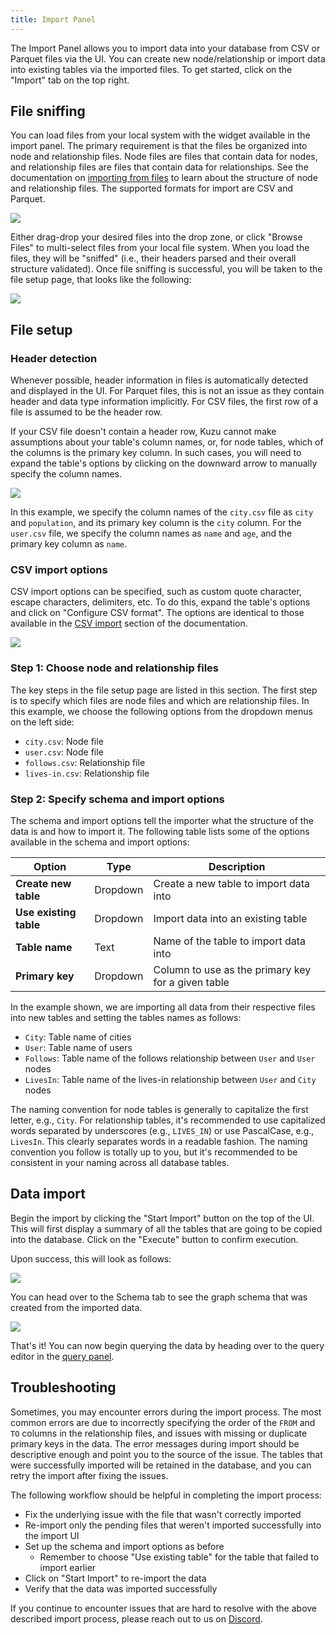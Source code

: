 ```yaml
---
title: Import Panel
---
```


The Import Panel allows you to import data into your database from CSV or Parquet files via the UI.
You can create new node/relationship or import data into existing tables via the imported
files. To get started, click on the "Import" tab on the top right.

## File sniffing

You can load files from your local system with the widget available in the import panel.
The primary requirement is that the files be organized into node and relationship files. Node files
are files that contain data for nodes, and relationship files are files that contain data for relationships.
See the documentation on [importing from files](/import/) to learn about the structure of node and relationship files.
The supported formats for import are CSV and Parquet.

<img src="/img/visualization/import-panel-intro.png" />

Either drag-drop your desired files into the drop zone, or click "Browse Files" to
multi-select files from your local file system. When you load the files, they will
be "sniffed" (i.e., their headers parsed and their overall structure validated).
Once file sniffing is successful, you will be taken to the file setup page, that looks like the
following:

<img src="/img/visualization/import-panel-file-setup.png" />

## File setup

### Header detection

Whenever possible, header information in files is automatically detected and displayed in the UI. For
Parquet files, this is not an issue as they contain header and data type information implicitly. For CSV files,
the first row of a file is assumed to be the header row.

If your CSV file doesn't contain a header row, Kuzu cannot make assumptions about your table's column names,
or, for node tables, which of the columns is the primary key column. In such cases, you will need to
expand the table's options by clicking on the downward arrow to manually specify the column names.

<img src="/img/visualization/import-panel-header-detection.png" />

In this example, we specify the column names of the `city.csv` file as `city` and `population`,
and its primary key column is the `city` column. For the `user.csv` file, we specify the column names
as `name` and `age`, and the primary key column as `name`.

### CSV import options

CSV import options can be specified, such as custom quote character, escape characters, delimiters, etc.
To do this, expand the table's options and click on "Configure CSV format". The options are identical
to those available in the [CSV import](/import/csv/) section of the documentation.

<img src="/img/visualization/import-panel-csv-config.png" />

### Step 1: Choose node and relationship files

The key steps in the file setup page are listed in this section.
The first step is to specify which files are node files and which are relationship files.
In this example, we choose the following options from the dropdown menus on the left side:

- `city.csv`: Node file
- `user.csv`: Node file
- `follows.csv`: Relationship file
- `lives-in.csv`: Relationship file

### Step 2: Specify schema and import options

The schema and import options tell the importer what the structure of the data is and how to import it.
The following table lists some of the options available in the schema and import options:

Option | Type | Description
--- | --- | ---
**Create new table** | Dropdown | Create a new table to import data into
**Use existing table** | Dropdown | Import data into an existing table
**Table name** | Text | Name of the table to import data into
**Primary key** | Dropdown | Column to use as the primary key for a given table

In the example shown, we are importing all data from their respective files into new tables and
setting the tables names as follows:

- `City`: Table name of cities
- `User`: Table name of users
- `Follows`: Table name of the follows relationship between `User` and `User` nodes
- `LivesIn`: Table name of the lives-in relationship between `User` and `City` nodes

The naming convention for node tables is generally to capitalize the first letter, e.g., `City`. For relationship tables,
it's recommended to use capitalized words separated by underscores (e.g., `LIVES_IN`) or use PascalCase, e.g., `LivesIn`.
This clearly separates words in a readable fashion. The naming convention you follow is totally up to
you, but it's recommended to be consistent in your naming across all database tables.

## Data import

Begin the import by clicking the "Start Import" button on the top of the UI. This will first display
a summary of all the tables that are going to be copied into the database. Click on the "Execute"
button to confirm execution.

Upon success, this will look as follows:

<img src="/img/visualization/import-panel-success.png" />

You can head over to the Schema tab to see the graph schema that was created from the imported data.

<img src="/img/visualization/schema-panel.png" />

That's it! You can now begin querying the data by heading over to the query editor in the
[query panel](/visualization/kuzu-explorer/query-panel/).

## Troubleshooting

Sometimes, you may encounter errors during the import process. The most common errors are due to
incorrectly specifying the order of the `FROM` and `TO` columns in the relationship files, and
issues with missing or duplicate primary keys in the data. The error messages during import should be
descriptive enough and point you to the source of the issue. The tables that were successfully
imported will be retained in the database, and you can retry the import after fixing the issues.

The following workflow should be helpful in completing the import process:

- Fix the underlying issue with the file that wasn't correctly imported
- Re-import only the pending files that weren't imported successfully into the import UI
- Set up the schema and import options as before
  - Remember to choose "Use existing table" for the table that failed to import earlier
- Click on "Start Import" to re-import the data
- Verify that the data was imported successfully

If you continue to encounter issues that are hard to resolve with the above described import process,
please reach out to us on [Discord](https://kuzudb.com/chat).
